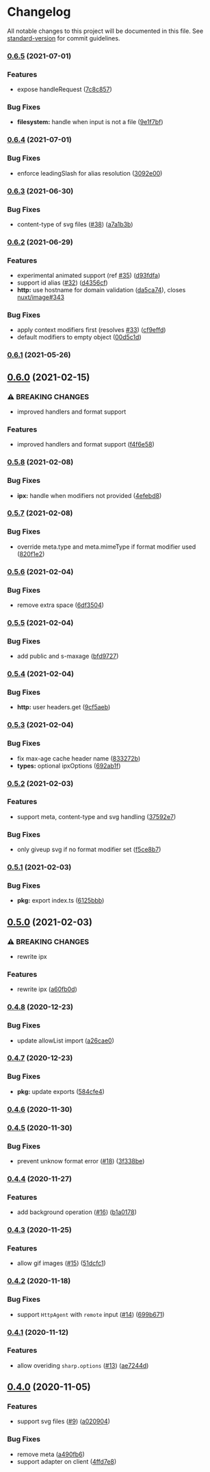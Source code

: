 # Changelog

All notable changes to this project will be documented in this file. See [standard-version](https://github.com/conventional-changelog/standard-version) for commit guidelines.

### [0.6.5](https://github.com/nuxt-contrib/ipx/compare/v0.6.4...v0.6.5) (2021-07-01)


### Features

* expose handleRequest ([7c8c857](https://github.com/nuxt-contrib/ipx/commit/7c8c857fc4a84d57ee8c2a5919f0b397c2e1b220))


### Bug Fixes

* **filesystem:** handle when input is not a file ([9e1f7bf](https://github.com/nuxt-contrib/ipx/commit/9e1f7bf73463b0958362bfa1443f1db24058410a))

### [0.6.4](https://github.com/nuxt-contrib/ipx/compare/v0.6.3...v0.6.4) (2021-07-01)


### Bug Fixes

* enforce leadingSlash for alias resolution ([3092e00](https://github.com/nuxt-contrib/ipx/commit/3092e00870a29cb797c1c3b6cb921497523800fa))

### [0.6.3](https://github.com/nuxt-contrib/ipx/compare/v0.6.2...v0.6.3) (2021-06-30)


### Bug Fixes

* content-type of svg files ([#38](https://github.com/nuxt-contrib/ipx/issues/38)) ([a7a1b3b](https://github.com/nuxt-contrib/ipx/commit/a7a1b3b8fb3c1b996ec823d80d029a11a19b9311))

### [0.6.2](https://github.com/nuxt-contrib/ipx/compare/v0.6.1...v0.6.2) (2021-06-29)


### Features

* experimental animated support (ref [#35](https://github.com/nuxt-contrib/ipx/issues/35)) ([d93fdfa](https://github.com/nuxt-contrib/ipx/commit/d93fdfa1d591e70b89084a7f50d37343a7d68df8))
* support id alias ([#32](https://github.com/nuxt-contrib/ipx/issues/32)) ([d4356cf](https://github.com/nuxt-contrib/ipx/commit/d4356cfc28f23000e3e25f597d49eb164da580b3))
* **http:** use hostname for domain validation ([da5ca74](https://github.com/nuxt-contrib/ipx/commit/da5ca74b0a57f5e47b1927f282fdda7228e54f58)), closes [nuxt/image#343](https://github.com/nuxt/image/issues/343)


### Bug Fixes

* apply context modifiers first (resolves [#33](https://github.com/nuxt-contrib/ipx/issues/33)) ([cf9effd](https://github.com/nuxt-contrib/ipx/commit/cf9effd1f8b390c51507f2b18d2a69de921017fd))
* default modifiers to empty object ([00d5c1d](https://github.com/nuxt-contrib/ipx/commit/00d5c1d262a300469d24dc5a92c4a9940f2f0483))

### [0.6.1](https://github.com/nuxt-contrib/ipx/compare/v0.6.0...v0.6.1) (2021-05-26)

## [0.6.0](https://github.com/nuxt-contrib/ipx/compare/v0.5.8...v0.6.0) (2021-02-15)


### ⚠ BREAKING CHANGES

* improved handlers and format support

### Features

* improved handlers and format support ([f4f6e58](https://github.com/nuxt-contrib/ipx/commit/f4f6e586119e5c9c7c81354277b42e2d3406bb96))

### [0.5.8](https://github.com/nuxt-contrib/ipx/compare/v0.5.7...v0.5.8) (2021-02-08)


### Bug Fixes

* **ipx:** handle when modifiers not provided ([4efebd8](https://github.com/nuxt-contrib/ipx/commit/4efebd88963cfd054004810207874553e89e5d61))

### [0.5.7](https://github.com/nuxt-contrib/ipx/compare/v0.5.6...v0.5.7) (2021-02-08)


### Bug Fixes

* override meta.type and meta.mimeType if format modifier used ([820f1e2](https://github.com/nuxt-contrib/ipx/commit/820f1e253dcbd0fe1122a742bb75dcfc364b868b))

### [0.5.6](https://github.com/nuxt-contrib/ipx/compare/v0.5.5...v0.5.6) (2021-02-04)


### Bug Fixes

* remove extra space ([6df3504](https://github.com/nuxt-contrib/ipx/commit/6df350413d2cab1b4d4a4c9f8b8a92bd906cc8f5))

### [0.5.5](https://github.com/nuxt-contrib/ipx/compare/v0.5.4...v0.5.5) (2021-02-04)


### Bug Fixes

* add public and s-maxage ([bfd9727](https://github.com/nuxt-contrib/ipx/commit/bfd9727ac867d0af390f56dd939347f5183d1763))

### [0.5.4](https://github.com/nuxt-contrib/ipx/compare/v0.5.3...v0.5.4) (2021-02-04)


### Bug Fixes

* **http:** user headers.get ([9cf5aeb](https://github.com/nuxt-contrib/ipx/commit/9cf5aebaff8f8fe86014993ac4c91590bc5a6134))

### [0.5.3](https://github.com/nuxt-contrib/ipx/compare/v0.5.2...v0.5.3) (2021-02-04)


### Bug Fixes

* fix max-age cache header name ([833272b](https://github.com/nuxt-contrib/ipx/commit/833272b6a4c63c388e941c8f037118c204a8dac4))
* **types:** optional ipxOptions ([692ab1f](https://github.com/nuxt-contrib/ipx/commit/692ab1f6c64fa86d77581bebdcabf0ba707b9469))

### [0.5.2](https://github.com/nuxt-contrib/ipx/compare/v0.5.1...v0.5.2) (2021-02-03)


### Features

* support meta, content-type and svg handling ([37592e7](https://github.com/nuxt-contrib/ipx/commit/37592e711d166df41c29f1b1117adb186d42ce5d))


### Bug Fixes

* only giveup svg if no format modifier set ([f5ce8b7](https://github.com/nuxt-contrib/ipx/commit/f5ce8b7aecd18629b7a116dc6aecd5096d4573aa))

### [0.5.1](https://github.com/nuxt-contrib/ipx/compare/v0.5.0...v0.5.1) (2021-02-03)


### Bug Fixes

* **pkg:** export index.ts ([6125bbb](https://github.com/nuxt-contrib/ipx/commit/6125bbb79ad430294f5d371d9a08f8ecca5c8372))

## [0.5.0](https://github.com/nuxt-contrib/ipx/compare/v0.4.8...v0.5.0) (2021-02-03)


### ⚠ BREAKING CHANGES

* rewrite ipx

### Features

* rewrite ipx ([a60fb0d](https://github.com/nuxt-contrib/ipx/commit/a60fb0d44b96c9f135af3295730c3da13fbc3e6c))

### [0.4.8](https://github.com/nuxt-contrib/ipx/compare/v0.4.7...v0.4.8) (2020-12-23)


### Bug Fixes

* update allowList import ([a26cae0](https://github.com/nuxt-contrib/ipx/commit/a26cae00faa4fea7c190e3fb4efdf5fa1d137095))

### [0.4.7](https://github.com/nuxt-contrib/ipx/compare/v0.4.6...v0.4.7) (2020-12-23)


### Bug Fixes

* **pkg:** update exports ([584cfe4](https://github.com/nuxt-contrib/ipx/commit/584cfe4c341da6e10a7da28a20afe6b4d9aeff0a))

### [0.4.6](https://github.com/nuxt-contrib/ipx/compare/v0.4.5...v0.4.6) (2020-11-30)

### [0.4.5](https://github.com/nuxt-contrib/ipx/compare/v0.4.4...v0.4.5) (2020-11-30)


### Bug Fixes

* prevent unknow format error ([#18](https://github.com/nuxt-contrib/ipx/issues/18)) ([3f338be](https://github.com/nuxt-contrib/ipx/commit/3f338be630c76fd2d91901462cc3d5b495719882))

### [0.4.4](https://github.com/nuxt-contrib/ipx/compare/v0.4.3...v0.4.4) (2020-11-27)


### Features

* add background operation ([#16](https://github.com/nuxt-contrib/ipx/issues/16)) ([b1a0178](https://github.com/nuxt-contrib/ipx/commit/b1a0178c2522bba1361a8973bf338fe0ae1cab86))

### [0.4.3](https://github.com/nuxt-contrib/ipx/compare/v0.4.2...v0.4.3) (2020-11-25)


### Features

* allow gif images ([#15](https://github.com/nuxt-contrib/ipx/issues/15)) ([51dcfc1](https://github.com/nuxt-contrib/ipx/commit/51dcfc1dc0a076eca2c33ce5fcaf37b970964bca))

### [0.4.2](https://github.com/nuxt-contrib/ipx/compare/v0.4.1...v0.4.2) (2020-11-18)


### Bug Fixes

* support `HttpAgent` with `remote` input ([#14](https://github.com/nuxt-contrib/ipx/issues/14)) ([699b671](https://github.com/nuxt-contrib/ipx/commit/699b6717d1b6f817edb784d50cd5f2ce8da5d21a))

### [0.4.1](https://github.com/nuxt-contrib/ipx/compare/v0.4.0...v0.4.1) (2020-11-12)


### Features

* allow overiding `sharp.options` ([#13](https://github.com/nuxt-contrib/ipx/issues/13)) ([ae7244d](https://github.com/nuxt-contrib/ipx/commit/ae7244d83712d352e4fd08fa2106122aac6f2689))

## [0.4.0](https://github.com/nuxt-contrib/ipx/compare/v0.4.0-rc.1...v0.4.0) (2020-11-05)


### Features

* support svg files ([#9](https://github.com/nuxt-contrib/ipx/issues/9)) ([a020904](https://github.com/nuxt-contrib/ipx/commit/a02090436e0116de641fa3d415dfeae1bee79379))


### Bug Fixes

* remove meta ([a490fb6](https://github.com/nuxt-contrib/ipx/commit/a490fb6bb13a5f215a1ffb39b6acbf6d5de85aca))
* support adapter on client ([4ffd7e8](https://github.com/nuxt-contrib/ipx/commit/4ffd7e84553b4b13dbb15bee801d27d014b9dc08))
